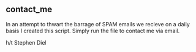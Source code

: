 ## contact_me

In an attempt to thwart the barrage of SPAM emails we recieve on a daily basis I created this script. Simply run the file to contact me via email. 

h/t Stephen Diel 

